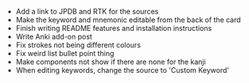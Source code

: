 - Add a link to JPDB and RTK for the sources
- Make the keyword and mnemonic editable from the back of the card
- Finish writing README features and installation instructions
- Write Anki add-on post
- Fix strokes not being different colours
- Fix weird list bullet point thing
- Make components not show if there are none for the kanji
- When editing keywords, change the source to 'Custom Keyword'